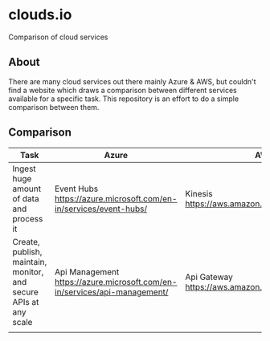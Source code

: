 # clouds.io

Comparison of cloud services

## About

There are many cloud services out there mainly Azure & AWS, but couldn't find a website which draws a comparison between different services available for a specific task. This repository is an effort to do a simple comparison between them.

## Comparison

| Task                                                             | Azure                                                                       | AWS                                               |
|------------------------------------------------------------------|-----------------------------------------------------------------------------|---------------------------------------------------|
| Ingest huge amount of data and process it                        | Event Hubs https://azure.microsoft.com/en-in/services/event-hubs/           | Kinesis  https://aws.amazon.com/kinesis/streams/  |
| Create, publish, maintain, monitor, and secure APIs at any scale | Api Management   https://azure.microsoft.com/en-in/services/api-management/ | Api Gateway   https://aws.amazon.com/api-gateway/ |
|                                                                  |                                                                             |                                                   |

